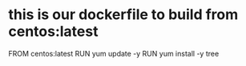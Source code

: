 # this is our dockerfile to build from centos:latest
FROM centos:latest
RUN yum update -y
RUN yum install -y tree
